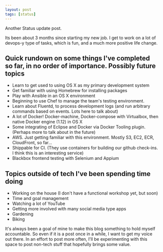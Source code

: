 ```yaml
---
layout: post
tags: [status]
---
```

Another Status update post.

Its been about 3 months since starting my new job. I get to work on a lot of devops-y type of tasks, which is fun, and a much more positive life change.

## Quick rundown on some things I've completed so far, in no order of importance. Possibly future topics
- Learn to get used to using OS X as my primary development system
- Get familiar with using Homebrew for installing packages
- Play with Ansible in an OS X environment
- Beginning to use Chef to manage the team's testing environment.
- Learn about Fluentd, to process development logs (and run arbitrary commands based on events. Lots here to talk about)
- A lot of Docker! Docker-machine, Docker-compose with Virtualbox, then native Docker engine (1.12) in OS X
- Some integrating of Eclipse and Docker via Docker Tooling plugin. (Perhaps more to talk about in the future)
- AWS. Just getting familiar with this environment. Mostly S3, EC2, ECR, CloudFront, so far...
- Shippable for CI. (They use containers for building our github check-ins. I think this is an interesting service)
- Blackbox frontend testing with Selenium and Appium

## Topics outside of tech I've been spending time doing
- Working on the house (I don't have a functional workshop yet, but soon)
- Time and goal management
- Watching a lot of YouTube
- Getting more involved with many social media type apps
- Gardening
- Biking

It's always been a goal of mine to make this blog something to hold myself accountable. So even if it is a post once in a while, I want to get my voice out there. In an effort to post more often, I'll be experimenting with this space to post non-tech stuff that hopefully brings some value.
